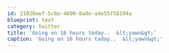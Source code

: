 ```yaml
---
id: 21020aef-5c6e-4690-8a8e-a4e55f58194a
blueprint: text
category: twitter
title: 'Going on 16 hours today..  &lt;yawn&gt;'
caption: 'Going on 16 hours today..  &lt;yawn&gt;'
---
```

